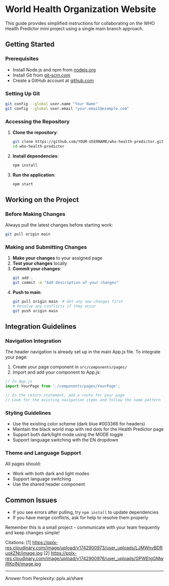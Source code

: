 # World Health Organization Website

This guide provides simplified instructions for collaborating on the WHO Health Predictor mini project using a single main branch approach.

## Getting Started

### Prerequisites
- Install Node.js and npm from [nodejs.org](https://nodejs.org/)
- Install Git from [git-scm.com](https://git-scm.com/downloads)
- Create a GitHub account at [github.com](https://github.com/)

### Setting Up Git
```bash
git config --global user.name "Your Name"
git config --global user.email "your.email@example.com"
```

### Accessing the Repository

1. **Clone the repository**:
   ```bash
   git clone https://github.com/YOUR-USERNAME/who-health-predictor.git
   cd who-health-predictor
   ```

2. **Install dependencies**:
   ```bash
   npm install
   ```

3. **Run the application**:
   ```bash
   npm start
   ```

## Working on the Project

### Before Making Changes
Always pull the latest changes before starting work:
```bash
git pull origin main
```

### Making and Submitting Changes

1. **Make your changes** to your assigned page
2. **Test your changes** locally
3. **Commit your changes**:
   ```bash
   git add .
   git commit -m "Add description of your changes"
   ```
4. **Push to main**:
   ```bash
   git pull origin main  # Get any new changes first
   # Resolve any conflicts if they occur
   git push origin main
   ```

## Integration Guidelines

### Navigation Integration
The header navigation is already set up in the main App.js file. To integrate your page:

1. Create your page component in `src/components/pages/`
2. Import and add your component to App.js:

```jsx
// In App.js
import YourPage from './components/pages/YourPage';

// In the return statement, add a route for your page
// Look for the existing navigation items and follow the same pattern
```

### Styling Guidelines
- Use the existing color scheme (dark blue #003366 for headers)
- Maintain the black world map with red dots for the Health Predictor page
- Support both dark/light mode using the MODE toggle
- Support language switching with the EN dropdown

### Theme and Language Support
All pages should:
- Work with both dark and light modes
- Support language switching
- Use the shared header component

## Common Issues
- If you see errors after pulling, try `npm install` to update dependencies
- If you have merge conflicts, ask for help to resolve them properly

Remember this is a small project - communicate with your team frequently and keep changes simple!

Citations:
[1] https://pplx-res.cloudinary.com/image/upload/v1742900973/user_uploads/LJMWnvBDRuokZNr/image.jpg
[2] https://pplx-res.cloudinary.com/image/upload/v1742900976/user_uploads/GPWEtgGMwjRKolN/image.jpg

---
Answer from Perplexity: pplx.ai/share
